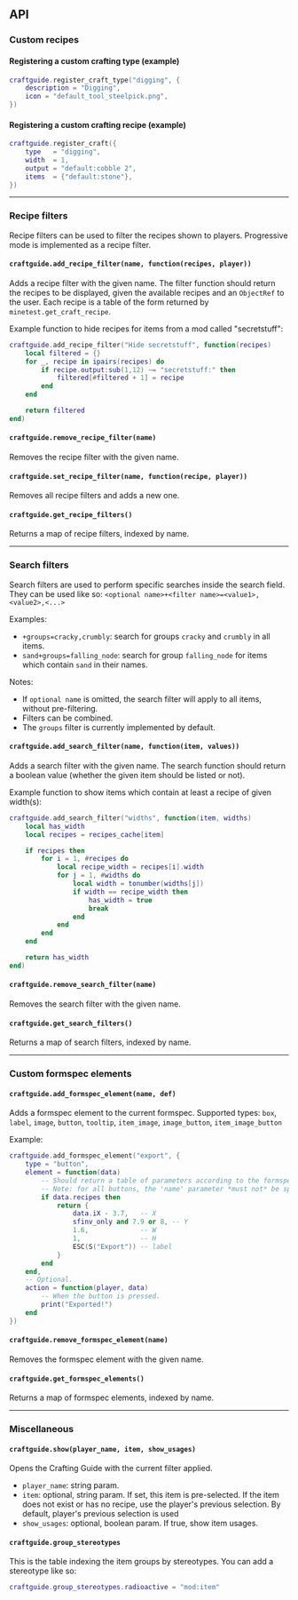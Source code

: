 ## API

### Custom recipes

#### Registering a custom crafting type (example)

```Lua
craftguide.register_craft_type("digging", {
	description = "Digging",
	icon = "default_tool_steelpick.png",
})
```

#### Registering a custom crafting recipe (example)

```Lua
craftguide.register_craft({
	type   = "digging",
	width  = 1,
	output = "default:cobble 2",
	items  = {"default:stone"},
})
```

---

### Recipe filters

Recipe filters can be used to filter the recipes shown to players. Progressive
mode is implemented as a recipe filter.

#### `craftguide.add_recipe_filter(name, function(recipes, player))`

Adds a recipe filter with the given name. The filter function should return the
recipes to be displayed, given the available recipes and an `ObjectRef` to the
user. Each recipe is a table of the form returned by
`minetest.get_craft_recipe`.

Example function to hide recipes for items from a mod called "secretstuff":

```lua
craftguide.add_recipe_filter("Hide secretstuff", function(recipes)
	local filtered = {}
	for _, recipe in ipairs(recipes) do
		if recipe.output:sub(1,12) ~= "secretstuff:" then
			filtered[#filtered + 1] = recipe
		end
	end

	return filtered
end)
```

#### `craftguide.remove_recipe_filter(name)`

Removes the recipe filter with the given name.

#### `craftguide.set_recipe_filter(name, function(recipe, player))`

Removes all recipe filters and adds a new one.

#### `craftguide.get_recipe_filters()`

Returns a map of recipe filters, indexed by name.

---

### Search filters

Search filters are used to perform specific searches inside the search field.
They can be used like so: `<optional name>+<filter name>=<value1>,<value2>,<...>`

Examples:

- `+groups=cracky,crumbly`: search for groups `cracky` and `crumbly` in all items.
- `sand+groups=falling_node`: search for group `falling_node` for items which contain `sand` in their names.

Notes:
- If `optional name` is omitted, the search filter will apply to all items, without pre-filtering.
- Filters can be combined.
- The `groups` filter is currently implemented by default.

#### `craftguide.add_search_filter(name, function(item, values))`

Adds a search filter with the given name.
The search function should return a boolean value (whether the given item should be listed or not).

Example function to show items which contain at least a recipe of given width(s):

```lua
craftguide.add_search_filter("widths", function(item, widths)
	local has_width
	local recipes = recipes_cache[item]

	if recipes then
		for i = 1, #recipes do
			local recipe_width = recipes[i].width
			for j = 1, #widths do
				local width = tonumber(widths[j])
				if width == recipe_width then
					has_width = true
					break
				end
			end
		end
	end

	return has_width
end)
```

#### `craftguide.remove_search_filter(name)`

Removes the search filter with the given name.

#### `craftguide.get_search_filters()`

Returns a map of search filters, indexed by name.

---

### Custom formspec elements

#### `craftguide.add_formspec_element(name, def)`

Adds a formspec element to the current formspec.
Supported types: `box`, `label`, `image`, `button`, `tooltip`, `item_image`, `image_button`, `item_image_button`

Example:

```lua
craftguide.add_formspec_element("export", {
	type = "button",
	element = function(data)
		-- Should return a table of parameters according to the formspec element type.
		-- Note: for all buttons, the 'name' parameter *must not* be specified!
		if data.recipes then
			return {
				data.iX - 3.7,   -- X
				sfinv_only and 7.9 or 8, -- Y
				1.6,             -- W
				1,               -- H
				ESC(S("Export")) -- label
			}
		end
	end,
	-- Optional.
	action = function(player, data)
		-- When the button is pressed.
		print("Exported!")
	end
})
```

#### `craftguide.remove_formspec_element(name)`

Removes the formspec element with the given name.

#### `craftguide.get_formspec_elements()`

Returns a map of formspec elements, indexed by name.

---

### Miscellaneous

#### `craftguide.show(player_name, item, show_usages)`

Opens the Crafting Guide with the current filter applied.

   * `player_name`: string param.
   * `item`: optional, string param. If set, this item is pre-selected. If the item does not exist or has no recipe, use the player's previous selection. By default, player's previous selection is used
   * `show_usages`: optional, boolean param. If true, show item usages.

#### `craftguide.group_stereotypes`

This is the table indexing the item groups by stereotypes.
You can add a stereotype like so:

```Lua
craftguide.group_stereotypes.radioactive = "mod:item"
```
